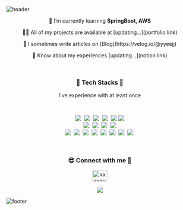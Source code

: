 <!--
**yyeejj/yyeejj** is a ✨ _special_ ✨ repository because its `README.md` (this file) appears on your GitHub profile.

Here are some ideas to get you started:

- 🔭 I’m currently working on ...
- 🌱 I’m currently learning ...
- 👯 I’m looking to collaborate on ...
- 🤔 I’m looking for help with ...
- 💬 Ask me about ...
- 📫 How to reach me: ...
- 😄 Pronouns: ...
- ⚡ Fun fact: ...
-->
![header](https://capsule-render.vercel.app/api?type=waving&color=timeAuto&height=250&section=header&text=YoungeunJin&fontSize=70)
<br/>
<p align="center">🌱 I’m currently learning <b>SpringBoot, AWS</b></p>
<p align="center">👩‍💻 All of my projects are available at [updating...](portfolio link)</p>
<p align="center">📝 I sometimes write articles on [Blog](https://velog.io/@yyeejj)</p> 
<p align="center">📄 Know about my experiences [updating...](notion link)</p>
<br/>
<h3 align="center">🐝 Tech Stacks 🐝</h3>
<p align="center">I've experience with at least once</p>
<br/>
<p align="center">
    <img src="https://img.shields.io/badge/Java-orange?style=flat-square&logo=Java&logoColor=white"/></a>&nbsp
    <img src="https://img.shields.io/badge/Python-3776AB?style=flat-square&logo=Python&logoColor=white"/></a>&nbsp
    <img src="https://img.shields.io/badge/C-A8B9CC?style=flat-square&logo=C&logoColor=white"/></a>&nbsp
    <img src="https://img.shields.io/badge/C++-00599C?style=flat-square&logo=C%2B%2B&logoColor=white"/></a>&nbsp
    <img src="https://img.shields.io/badge/Javascript-F7DF1E?style=flat-square&logo=JavaScript&logoColor=white"/></a>
    <img src="https://img.shields.io/badge/Css3-1572B6?style=flat-square&logo=CSS3&logoColor=white"/></a>
    <br/>
    <img src="https://img.shields.io/badge/SpringBoot-6DB33F?style=flat-square&logo=SpringBoot&logoColor=white"/></a>&nbsp
    <img src="https://img.shields.io/badge/Django-092E20?style=flat-square&logo=Django&logoColor=white"/></a>&nbsp
    <img src="https://img.shields.io/badge/Vue.js-4FC08D?style=flat-square&logo=Vue%2Ejs&logoColor=white"/></a>&nbsp
    <img src="https://img.shields.io/badge/Node.js-339933?style=flat-square&logo=Node%2Ejs&logoColor=white"/></a>
    <br/>
    <img src="https://img.shields.io/badge/Oracle-F80000?style=flat-square&logo=Oracle&logoColor=white"/></a>&nbsp
    <img src="https://img.shields.io/badge/MySql-4479A1?style=flat-square&logo=MySql&logoColor=white"/></a>&nbsp
    <img src="https://img.shields.io/badge/PostgreSql-4169E1?style=flat-square&logo=PostgreSql&logoColor=white"/></a>&nbsp
    <img src="https://img.shields.io/badge/Redis-DC382D?style=flat-square&logo=Redis&logoColor=white"/></a>&nbsp
    <img src="https://img.shields.io/badge/ApacheKafka-231F20?style=flat-square&logo=Apache%20Kafka&logoColor=white"/></a>&nbsp
    <img src="https://img.shields.io/badge/AWS-FF9900?style=flat-square&logo=AmazonAws&logoColor=white"/></a>&nbsp
    <img src="https://img.shields.io/badge/github-181717?style=flat-square&logo=github&logoColor=white"/></a>&nbsp
    <img src="https://img.shields.io/badge/gitlab-FC6D26?style=flat-square&logo=gitlab&logoColor=white"/></a>&nbsp
</p>
<br/>

<h3 align="center">😎 Connect with me 👏</h3>
<p align="center">
  <a href="https://twitter.com/xxxxxyye" target="blank"><img align="center" src="https://raw.githubusercontent.com/rahuldkjain/github-profile-readme-generator/master/src/images/icons/Social/twitter.svg" alt="xxxxxyye" height="30" width="40" /></a>
</p>

<div style="text-align: center;">
    <a href="https://hits.seeyoufarm.com"><img src="https://hits.seeyoufarm.com/api/count/incr/badge.svg?url=https%3A%2F%2Fgithub.com%2Fyyeejj%2Fhit-counter&count_bg=%23F9A0CD&title_bg=%23AAA1A3&icon=&icon_color=%23CC9696&title=hits&edge_flat=false"/></a>
</div>

![footer](https://capsule-render.vercel.app/api?section=footer&type=waving&color=timeAuto)
